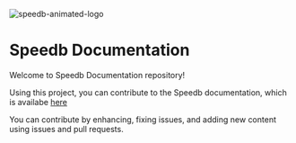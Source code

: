
<p align="center">
  
![speedb-animated-logo](https://user-images.githubusercontent.com/107058910/206215033-75c2f328-5ddd-40dd-b888-e5bc07d4018f.gif)

</p>

# Speedb Documentation 

Welcome to Speedb Documentation repository!

Using this project, you can contribute to the Speedb documentation, which is availabe [here](https://speedb.gitbook.io/documentation/)

You can contribute by enhancing, fixing issues, and adding new content using issues and pull requests.
